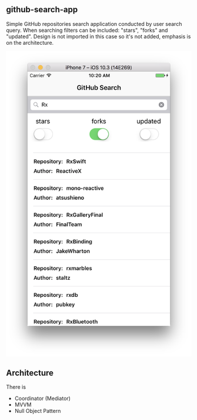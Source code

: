 ## github-search-app
Simple GitHub repositories search application conducted by user search query. When searching filters can be included: "stars", "forks" and "updated". Design is not imported in this case so it's not added, emphasis is on the architecture.  

![alt text](https://github.com/MatijaKruljac/github-search-app/blob/master/screen_shot.png?raw=true)

## Architecture
There is 
- Coordinator (Mediator)
- MVVM 
- Null Object Pattern
